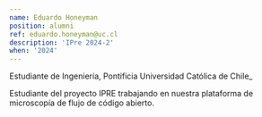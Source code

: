 ```yaml
---
name: Eduardo Honeyman
position: alumni
ref: eduardo.honeyman@uc.cl
description: 'IPre 2024-2'
when: '2024'
---
```


Estudiante de Ingeniería, Pontificia Universidad Católica de Chile_<br>

Estudiante del proyecto IPRE trabajando en nuestra plataforma de microscopía de flujo de código abierto.
